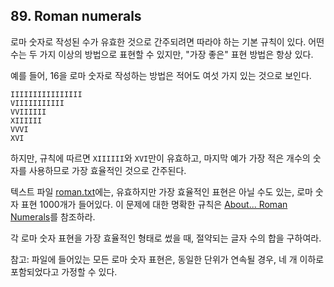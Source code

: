 ## 89. Roman numerals

로마 숫자로 작성된 수가 유효한 것으로 간주되려면 따라야 하는 기본 규칙이 있다. 어떤 수는 두 가지 이상의 방법으로 표현할 수 있지만, "가장 좋은" 표현 방법은 항상 있다.

예를 들어, 16을 로마 숫자로 작성하는 방법은 적어도 여섯 가지 있는 것으로 보인다.

```
IIIIIIIIIIIIIIII
VIIIIIIIIIII
VVIIIIII
XIIIIII
VVVI
XVI
```

하지만, 규칙에 따르면 `XIIIIII`와 `XVI`만이 유효하고, 마지막 예가 가장 적은 개수의 숫자를 사용하므로 가장 효율적인 것으로 간주된다.

텍스트 파일 [roman.txt](./roman.txt)에는, 유효하지만 가장 효율적인 표현은 아닐 수도 있는, 로마 숫자 표현 1000개가 들어있다. 이 문제에 대한 명확한 규칙은 [About... Roman Numerals](https://projecteuler.net/about=roman_numerals)를 참조하라.

각 로마 숫자 표현을 가장 효율적인 형태로 썼을 때, 절약되는 글자 수의 합을 구하여라.

참고: 파일에 들어있는 모든 로마 숫자 표현은, 동일한 단위가 연속될 경우, 네 개 이하로 포함되었다고 가정할 수 있다.

